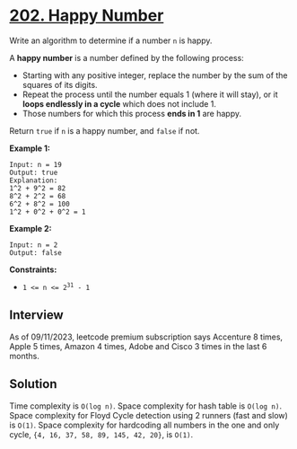# [202. Happy Number](https://leetcode.com/problems/happy-number/)

Write an algorithm to determine if a number `n` is happy.

A **happy number** is a number defined by the following process:

* Starting with any positive integer, replace the number by the sum of the squares of its digits.
* Repeat the process until the number equals 1 (where it will stay), or it **loops endlessly in a cycle** which does not include 1.
* Those numbers for which this process **ends in 1** are happy.

Return `true` if `n` is a happy number, and `false` if not.

**Example 1:**
```
Input: n = 19
Output: true
Explanation:
1^2 + 9^2 = 82
8^2 + 2^2 = 68
6^2 + 8^2 = 100
1^2 + 0^2 + 0^2 = 1
```

**Example 2:**
```
Input: n = 2
Output: false
```

**Constraints:**
* <code>1 <= n <= 2<sup>31</sup> - 1</code>

## Interview
As of 09/11/2023, leetcode premium subscription says Accenture 8 times, Apple 5 times, Amazon 4 times, Adobe and Cisco 3 times in the last 6 months.

## Solution
Time complexity is `O(log n)`.
Space complexity for hash table is `O(log n)`.
Space complexity for Floyd Cycle detection using 2 runners (fast and slow) is `O(1)`.
Space complexity for hardcoding all numbers in the one and only cycle, `{4, 16, 37, 58, 89, 145, 42, 20}`, is `O(1)`.
